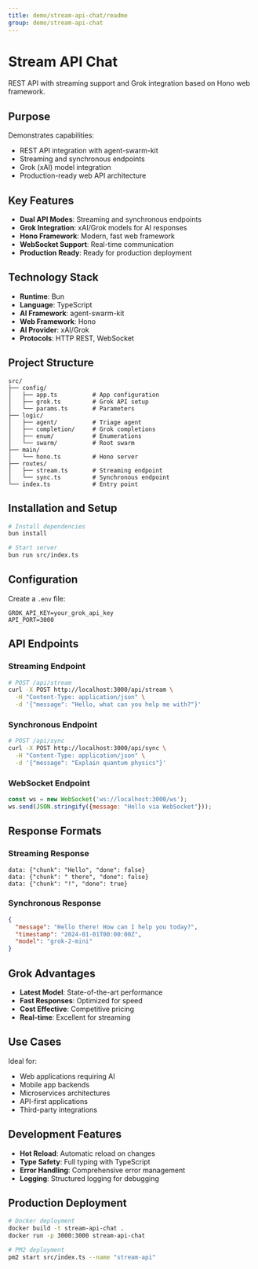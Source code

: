 ```yaml
---
title: demo/stream-api-chat/readme
group: demo/stream-api-chat
---
```


# Stream API Chat

REST API with streaming support and Grok integration based on Hono web framework.

## Purpose

Demonstrates capabilities:
- REST API integration with agent-swarm-kit
- Streaming and synchronous endpoints
- Grok (xAI) model integration
- Production-ready web API architecture

## Key Features

- **Dual API Modes**: Streaming and synchronous endpoints
- **Grok Integration**: xAI/Grok models for AI responses
- **Hono Framework**: Modern, fast web framework
- **WebSocket Support**: Real-time communication
- **Production Ready**: Ready for production deployment

## Technology Stack

- **Runtime**: Bun
- **Language**: TypeScript
- **AI Framework**: agent-swarm-kit
- **Web Framework**: Hono
- **AI Provider**: xAI/Grok
- **Protocols**: HTTP REST, WebSocket

## Project Structure

```
src/
├── config/
│   ├── app.ts          # App configuration
│   ├── grok.ts         # Grok API setup
│   └── params.ts       # Parameters
├── logic/
│   ├── agent/          # Triage agent
│   ├── completion/     # Grok completions
│   ├── enum/           # Enumerations
│   └── swarm/          # Root swarm
├── main/
│   └── hono.ts         # Hono server
├── routes/
│   ├── stream.ts       # Streaming endpoint
│   └── sync.ts         # Synchronous endpoint
└── index.ts            # Entry point
```

## Installation and Setup

```bash
# Install dependencies
bun install

# Start server
bun run src/index.ts
```

## Configuration

Create a `.env` file:

```env
GROK_API_KEY=your_grok_api_key
API_PORT=3000
```

## API Endpoints

### Streaming Endpoint
```bash
# POST /api/stream
curl -X POST http://localhost:3000/api/stream \
  -H "Content-Type: application/json" \
  -d '{"message": "Hello, what can you help me with?"}'
```

### Synchronous Endpoint
```bash
# POST /api/sync
curl -X POST http://localhost:3000/api/sync \
  -H "Content-Type: application/json" \
  -d '{"message": "Explain quantum physics"}'
```

### WebSocket Endpoint
```javascript
const ws = new WebSocket('ws://localhost:3000/ws');
ws.send(JSON.stringify({message: "Hello via WebSocket"}));
```

## Response Formats

### Streaming Response
```
data: {"chunk": "Hello", "done": false}
data: {"chunk": " there", "done": false}
data: {"chunk": "!", "done": true}
```

### Synchronous Response
```json
{
  "message": "Hello there! How can I help you today?",
  "timestamp": "2024-01-01T00:00:00Z",
  "model": "grok-2-mini"
}
```

## Grok Advantages

- **Latest Model**: State-of-the-art performance
- **Fast Responses**: Optimized for speed
- **Cost Effective**: Competitive pricing
- **Real-time**: Excellent for streaming

## Use Cases

Ideal for:
- Web applications requiring AI
- Mobile app backends
- Microservices architectures
- API-first applications
- Third-party integrations

## Development Features

- **Hot Reload**: Automatic reload on changes
- **Type Safety**: Full typing with TypeScript
- **Error Handling**: Comprehensive error management
- **Logging**: Structured logging for debugging

## Production Deployment

```bash
# Docker deployment
docker build -t stream-api-chat .
docker run -p 3000:3000 stream-api-chat

# PM2 deployment
pm2 start src/index.ts --name "stream-api"
```